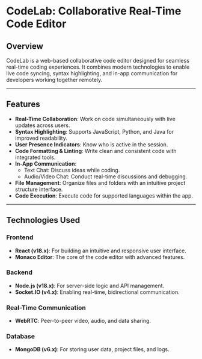 # **CodeLab: Collaborative Real-Time Code Editor**

## **Overview**
CodeLab is a web-based collaborative code editor designed for seamless real-time coding experiences. It combines modern technologies to enable live code syncing, syntax highlighting, and in-app communication for developers working together remotely.

---

## **Features**
- **Real-Time Collaboration**: Work on code simultaneously with live updates across users.
- **Syntax Highlighting**: Supports JavaScript, Python, and Java for improved readability.
- **User Presence Indicators**: Know who is active in the session.
- **Code Formatting & Linting**: Write clean and consistent code with integrated tools.
- **In-App Communication**:
  - Text Chat: Discuss ideas while coding.
  - Audio/Video Chat: Conduct real-time discussions and debugging.
- **File Management**: Organize files and folders with an intuitive project structure interface.
- **Code Execution**: Execute code for supported languages within the app.

---

## **Technologies Used**
### **Frontend**
- **React (v18.x)**: For building an intuitive and responsive user interface.
- **Monaco Editor**: The core of the code editor with advanced features.

### **Backend**
- **Node.js (v18.x)**: For server-side logic and API management.
- **Socket.IO (v4.x)**: Enabling real-time, bidirectional communication.

### **Real-Time Communication**
- **WebRTC**: Peer-to-peer video, audio, and data sharing.

### **Database**
- **MongoDB (v6.x)**: For storing user data, project files, and logs.